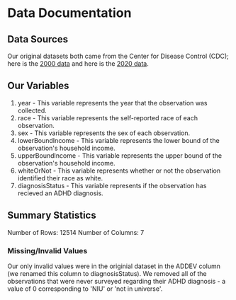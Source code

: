 # Data Documentation

## Data Sources
Our original datasets both came from the Center for Disease Control (CDC); here
is the [2000 data](https://www.cdc.gov/nchs/nhis/1997-2018.htm) and here is the
[2020 data](https://www.cdc.gov/nchs/nhis/2020nhis.htm).

## Our Variables
1. year - This variable represents the year that the observation was collected.  
2. race - This variable represents the self-reported race of each observation.  
3. sex - This variable represents the sex of each observation.  
4. lowerBoundIncome - This variable represents the lower bound of the
observation's household income.  
5. upperBoundIncome - This variable represents the upper bound of the
observation's household income.  
6. whiteOrNot - This variable represents whether or not the observation
identified their race as white.  
7. diagnosisStatus - This variable represents if the observation has recieved an
ADHD diagnosis.  

## Summary Statistics
Number of Rows: 12514
Number of Columns: 7  

### Missing/Invalid Values  
Our only invalid values were in the originial dataset in the ADDEV column (we
renamed this column to diagnosisStatus). We removed all of the observations that
were never surveyed regarding their ADHD diagnosis - a value of 0 corresponding
to 'NIU' or 'not in universe'.